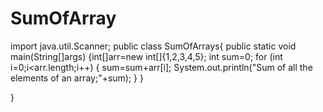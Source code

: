 # SumOfArray
import java.util.Scanner;
public class SumOfArrays{
    public static void main(String[]args)
    {int[]arr=new int[]{1,2,3,4,5};
    int sum=0;
    for (int i=0;i<arr.length;i++) {
        sum=sum+arr[i];
        System.out.println("Sum of all the elements of an array;"+sum);
    }
    }   
    
}
